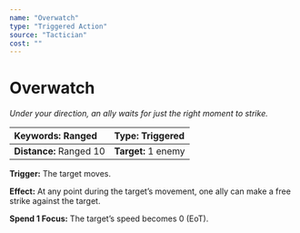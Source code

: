 ```yaml
---
name: "Overwatch"
type: "Triggered Action"
source: "Tactician"
cost: ""
---
```


# Overwatch

*Under your direction, an ally waits for just the right moment to strike.*

| **Keywords:** Ranged | **Type:** Triggered |
| :-- | :-- |
| **Distance:** Ranged 10 | **Target:** 1 enemy |

**Trigger:** The target moves.

**Effect:** At any point during the target’s movement, one ally can make a free strike against the target.

**Spend 1 Focus:** The target’s speed becomes 0 (EoT).
